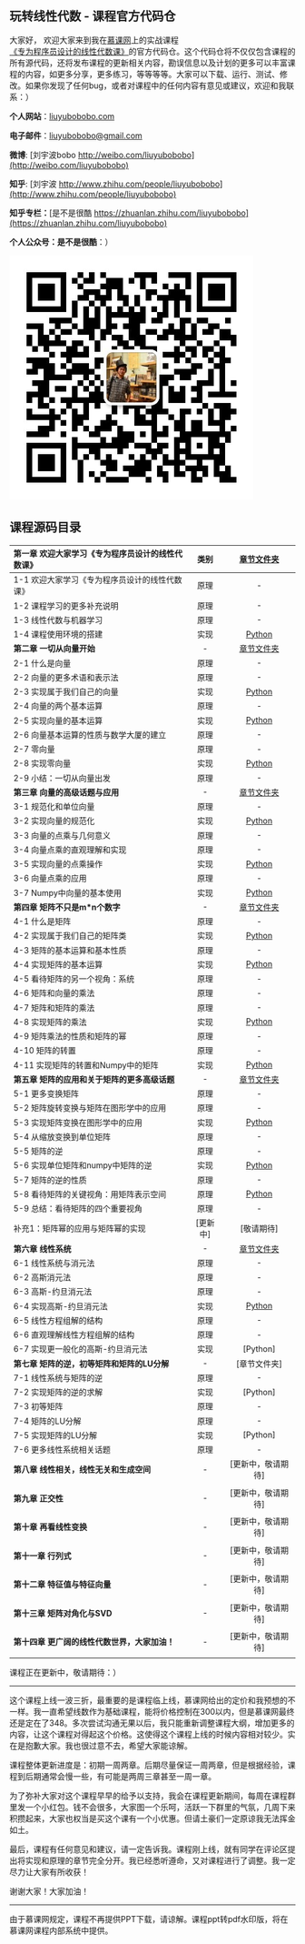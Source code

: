 ## 玩转线性代数 - 课程官方代码仓

大家好， 欢迎大家来到我在[慕课网](http://www.imooc.com/)上的实战课程[《专为程序员设计的线性代数课》](https://coding.imooc.com/class/260.html)的官方代码仓。这个代码仓将不仅仅包含课程的所有源代码，还将发布课程的更新相关内容，勘误信息以及计划的更多可以丰富课程的内容，如更多分享，更多练习，等等等等。大家可以下载、运行、测试、修改。如果你发现了任何bug，或者对课程中的任何内容有意见或建议，欢迎和我联系：）

**个人网站**：[liuyubobobo.com](http://liuyubobobo.com)

**电子邮件**：[liuyubobobo@gmail.com](mailto:liuyubobobo@gmail.com)

**微博**: [刘宇波bobo http://weibo.com/liuyubobobo](http://weibo.com/liuyubobobo)

**知乎**: [刘宇波 http://www.zhihu.com/people/liuyubobobo](http://www.zhihu.com/people/liuyubobobo)

**知乎专栏：**[是不是很酷 https://zhuanlan.zhihu.com/liuyubobobo](https://zhuanlan.zhihu.com/liuyubobobo)

**个人公众号：是不是很酷**：）

![qrcode](qrcode.jpg)


## 课程源码目录 

| **第一章 欢迎大家学习《专为程序员设计的线性代数课》** | 类别 | [章节文件夹](01-Introduction/) |
| :--- | :---: | :---: |
| 1-1 欢迎大家学习《专为程序员设计的线性代数课》 | 原理 | - |
| 1-2 课程学习的更多补充说明 | 原理 | - |
| 1-3 线性代数与机器学习 | 原理 | - |
| 1-4 课程使用环境的搭建 | 实现 | [Python](01-Introduction/04-Development-Enviroment-Setup/) |
| **第二章 一切从向量开始** | - | [章节文件夹](02-Vectors/) |
| 2-1 什么是向量 | 原理 | - |
| 2-2 向量的更多术语和表示法 | 原理 | - |
| 2-3 实现属于我们自己的向量 | 实现 | [Python](02-Vectors/03-Implement-Our-Own-Vector/) |
| 2-4 向量的两个基本运算 | 原理 | - |
| 2-5 实现向量的基本运算 | 实现 |[Python](02-Vectors/05-Implement-Vector-Operations/) |
| 2-6 向量基本运算的性质与数学大厦的建立 | 原理 | - |
| 2-7 零向量 | 原理 | - |
| 2-8 实现零向量 | 实现 | [Python](02-Vectors/08-Implementation-of-Zero-Vector/) |
| 2-9 小结：一切从向量出发 | 原理 | - |
| **第三章 向量的高级话题与应用** | - | [章节文件夹](03-More-about-Vectors/) |
| 3-1 规范化和单位向量 | 原理 | - |
| 3-2 实现向量的规范化 | 实现 | [Python](03-More-about-Vectors/02-Normalization-Implementation/) |
| 3-3 向量的点乘与几何意义 | 原理 | - |
| 3-4 向量点乘的直观理解和实现 | 原理 | - |
| 3-5 实现向量的点乘操作 | 实现 | [Python](03-More-about-Vectors/05-Implementations-of-Dot-Product/) |
| 3-6 向量点乘的应用 | 原理 | - |
| 3-7 Numpy中向量的基本使用 | 实现 | [Python](03-More-about-Vectors/07-Vectors-in-Numpy/) |
| **第四章 矩阵不只是m\*n个数字** | - | [章节文件夹](04-The-Matrix/) |
| 4-1 什么是矩阵 | 原理 | - |
| 4-2 实现属于我们自己的矩阵类 | 实现 | [Python](04-The-Matrix/02-Implement-Our-Own-Matrix/) |
| 4-3 矩阵的基本运算和基本性质 | 原理 | - |
| 4-4 实现矩阵的基本运算 | 实现 | [Python](04-The-Matrix/04-Implement-Basic-Operations-of-Matrix/) |
| 4-5 看待矩阵的另一个视角：系统 | 原理 | - |
| 4-6 矩阵和向量的乘法 | 原理 | - |
| 4-7 矩阵和矩阵的乘法 | 原理 | - |
| 4-8 实现矩阵的乘法 | 实现 | [Python](04-The-Matrix/08-Implement-Matrix-Multiplication/) |
| 4-9 矩阵乘法的性质和矩阵的幂 | 原理 | - |
| 4-10 矩阵的转置 | 原理 | - |
| 4-11 实现矩阵的转置和Numpy中的矩阵 | 实现 | [Python](04-The-Matrix/11-Implement-Matrix-Transpose-and-Numpy-Matrix/) | 
| **第五章 矩阵的应用和关于矩阵的更多高级话题** | - | [章节文件夹](05-More-about-Matrix/) |
| 5-1 更多变换矩阵 | 原理 | - |
| 5-2 矩阵旋转变换与矩阵在图形学中的应用 | 原理 | - |
| 5-3 实现矩阵变换在图形学中的应用 | 实现 | [Python](05-More-about-Matrix/02-Implement-Matrix-Transformations/) |
| 5-4 从缩放变换到单位矩阵 | 原理 | - |
| 5-5 矩阵的逆 | 原理 | - |
| 5-6 实现单位矩阵和numpy中矩阵的逆 | 实现 | [Python](05-More-about-Matrix/06-Implement-Identity-Matrix-and-Inverse-of-a-Matrix-in-Numpy/) |
| 5-7 矩阵的逆的性质 | 原理 | - |
| 5-8 看待矩阵的关键视角：用矩阵表示空间 | 原理 | [Python](05-More-about-Matrix/08-Matrix-and-Space) |
| 5-9 总结：看待矩阵的四个重要视角 | 原理 | - |
| 补充1：矩阵幂的应用与矩阵幂的实现 | [更新中] | [敬请期待] |
| **第六章 线性系统** | - | [章节文件夹](06-Linear-System/) |
| 6-1 线性系统与消元法 | 原理 | - | 
| 6-2 高斯消元法 | 原理 | - |
| 6-3 高斯-约旦消元法 | 原理 | - |
| 6-4 实现高斯-约旦消元法 | 实现 | [Python](06-Linear-System/04-Implement-Gauss-Jordan-Elimination/) |
| 6-5 线性方程组解的结构 | 原理 | - |
| 6-6 直观理解线性方程组解的结构 | 原理 | - |
| 6-7 实现更一般化的高斯-约旦消元法 | 实现 | [Python] |
| **第七章 矩阵的逆，初等矩阵和矩阵的LU分解** | - | [章节文件夹] |
| 7-1 线性系统与矩阵的逆 | 原理 | - |
| 7-2 实现矩阵的逆的求解 | 实现 | [Python] |
| 7-3 初等矩阵 | 原理 | - |
| 7-4 矩阵的LU分解 | 原理 | - |
| 7-5 实现矩阵的LU分解 | 实现 | [Python] |
| 7-6 更多线性系统相关话题 | 原理 | - |
| **第八章 线性相关，线性无关和生成空间** | - | [更新中，敬请期待] |
| | | |
| **第九章 正交性** | - | [更新中，敬请期待] |
| | | |
| **第十章 再看线性变换** | - | [更新中，敬请期待] |
| | | |
| **第十一章 行列式** | - | [更新中，敬请期待] |
| | | |
| **第十二章 特征值与特征向量** | - | [更新中，敬请期待] |
| | | |
| **第十三章 矩阵对角化与SVD** | - | [更新中，敬请期待] |
| | | |
| **第十四章 更广阔的线性代数世界，大家加油！** | - | [更新中，敬请期待] |
| | | |

课程正在更新中，敬请期待：）

---

这个课程上线一波三折，最重要的是课程临上线，慕课网给出的定价和我预想的不一样。我一直希望线数作为基础课程，能将价格控制在300以内，但是慕课网最终还是定在了348。多次尝试沟通无果以后，我只能重新调整课程大纲，增加更多的内容，让这个课程对得起这个价格。这使得这个课程上线的时候内容相对较少。实在是抱歉大家。我也很过意不去，希望大家能谅解。

课程整体更新进度是：初期一周两章。后期尽量保证一周两章，但是根据经验，课程到后期通常会慢一些，有可能是两周三章甚至一周一章。

为了弥补大家对这个课程早早的给予以支持，我会在课程更新期间，每周在课程群里发一个小红包。钱不会很多，大家图一个乐呵，活跃一下群里的气氛，几周下来积攒起来，大家也权当是买这个课有一个小优惠。但请土豪们一定原谅我无法挥金如土。

最后，课程有任何意见和建议，请一定告诉我。课程刚上线，就有同学在评论区提出将实现和原理的章节完全分开。我已经悉听遵命，又对课程进行了调整。我一定尽力让大家有所收获！

谢谢大家！大家加油！

---

由于慕课网规定，课程不再提供PPT下载，请谅解。课程ppt转pdf水印版，将在慕课网课程内部系统中提供。
